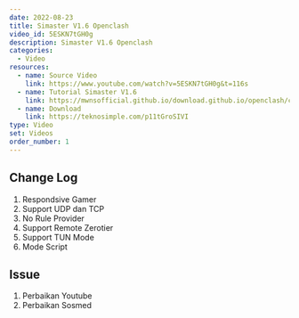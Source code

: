 ```yaml
---
date: 2022-08-23
title: Simaster V1.6 Openclash
video_id: 5ESKN7tGH0g
description: Simaster V1.6 Openclash
categories:
  - Video
resources:
  - name: Source Video
    link: https://www.youtube.com/watch?v=5ESKN7tGH0g&t=116s
  - name: Tutorial Simaster V1.6
    link: https://mwnsofficial.github.io/download.github.io/openclash/cara-penggunaan-simaster-v1-6/
  - name: Download
    link: https://teknosimple.com/p11tGroSIVI
type: Video
set: Videos
order_number: 1
---
```


## Change Log

1. Respondsive Gamer
2. Support UDP dan TCP
3. No Rule Provider
4. Support Remote Zerotier
5. Support TUN Mode
6. Mode Script

## Issue

1. Perbaikan Youtube
2. Perbaikan Sosmed
